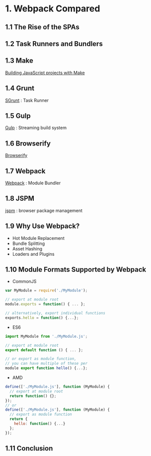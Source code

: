 # 1. Webpack Compared

## 1.1 The Rise of the SPAs

## 1.2 Task Runners and Bundlers

## 1.3 Make

[Building JavaScript projects with Make](https://blog.jcoglan.com/2014/02/05/building-javascript-projects-with-make/)

## 1.4 Grunt

[SGrunt](http://gruntjs.com/) : Task Runner

## 1.5 Gulp

[Gulp](http://gulpjs.com/) : Streaming build system

## 1.6 Browserify

[Browserify](http://browserify.org/)

## 1.7 Webpack

[Webpack](https://webpack.github.io/) : Module Bundler

## 1.8 JSPM

[jspm](http://jspm.io/) : browser package management

## 1.9 Why Use Webpack?

- Hot Module Replacement
- Bundle Splitting
- Asset Hashing
- Loaders and Plugins

## 1.10 Module Formats Supported by Webpack

- CommonJS
```js
var MyModule = require('./MyModule');

// export at module root
module.exports = function() { ... };

// alternatively, export individual functions
exports.hello = function() {...};
```
- ES6
```js
import MyModule from './MyModule.js';

// export at module root
export default function () { ... };

// or export as module function,
// you can have multiple of these per
module export function hello() {...};
```
- AMD
```js
define(['./MyModule.js'], function (MyModule) {
  // export at module root
  return function() {};
});
// or
define(['./MyModule.js'], function (MyModule) {
  // export as module function
  return {
    hello: function() {...}
  };
});
```

## 1.11 Conclusion
